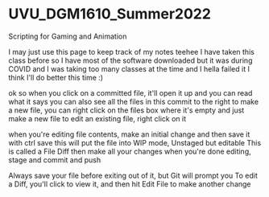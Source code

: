 # UVU_DGM1610_Summer2022
Scripting for Gaming and Animation

I may just use this page to keep track of my notes teehee
I have taken this class before so I have most of the software downloaded 
but it was during COVID and I was taking too many classes at the time and I hella failed it
I think I'll do better this time :)

ok so when you click on a committed file, it'll open it up and you can read what it says
you can also see all the files in this commit to the right
to make a new file, you can right click on the files box where it's empty and just make a new file
to edit an existing file, right click on it

when you're editing file contents, make an initial change and then save it with ctrl save
this will put the file into WIP mode, Unstaged but editable 
This is called a File Diff
then make all your changes 
when you're done editing, stage and commit and push

Always save your file before exiting out of it, but Git will prompt you
To edit a Diff, you'll click to view it, and then hit Edit File to make another change